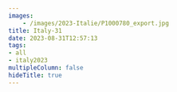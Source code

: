 ```yaml
---
images:
    - /images/2023-Italie/P1000780_export.jpg
title: Italy-31
date: 2023-08-31T12:57:13
tags:
- all
- italy2023
multipleColumn: false
hideTitle: true
---
```


